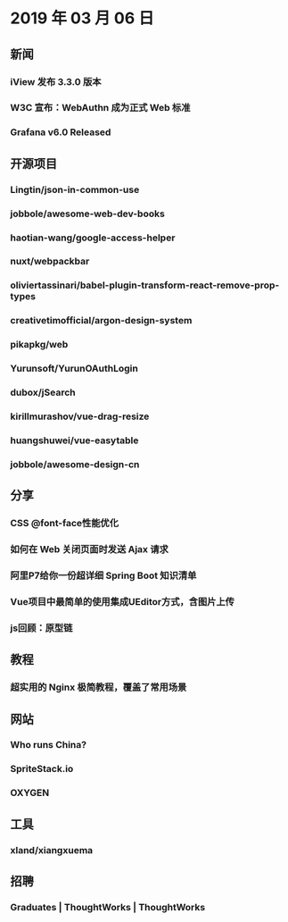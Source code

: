 # 2019 年 03 月 06 日

## 新闻

### iView 发布 3.3.0 版本

<daily-item
  note="iView 发布 3.3.0 版本"
  url="https://www.iviewui.com/docs/guide/update"/>

### W3C 宣布：WebAuthn 成为正式 Web 标准

<daily-item
  url="https://www.oschina.net/news/104907/w3c-released-webauthn-becomes-an-official-web-standard"/>

### Grafana v6.0 Released

<daily-item
  note="Grafana 更新到6.0之后用React重写了前端页面，现在支持使用React开发自己的图表组件"
  url="https://grafana.com/blog/2019/02/25/grafana-v6.0-released/"
  :is-chinese="false"/>

## 开源项目

### Lingtin/json-in-common-use

<daily-item
  note="各市区 区号 各国家电话 区号"
  url="https://github.com/Lingtin/json-in-common-use"
  lang="JavaScript"
  watch="0"
  star="0"
  fork="3"/>

### jobbole/awesome-web-dev-books

<daily-item
  note="如果有人让你推荐前端技术书，请让他看这个列表"
  url="https://github.com/jobbole/awesome-web-dev-books"
  lang="other"
  watch="121"
  star="1206"
  fork="321"/>

### haotian-wang/google-access-helper

<daily-item
  note="谷歌访问助手破解版"
  url="https://github.com/haotian-wang/google-access-helper"
  lang="JavaScript,HTML"
  watch="37"
  star="517"
  fork="160"/>

### nuxt/webpackbar

<daily-item
  note=" Webpack 进度条插件"
  url="https://github.com/nuxt/webpackbar"
  lang="JavaScript"
  watch="15"
  star="1252"
  fork="46"
  :is-chinese="false"/>

### oliviertassinari/babel-plugin-transform-react-remove-prop-types

<daily-item
  note="在生产环境中，删除 Prop-Types，这样会减少文件体积节省带宽"
  url="https://github.com/oliviertassinari/babel-plugin-transform-react-remove-prop-types"
  lang="JavaScript"
  watch="12"
  star="787"
  fork="55"
  :is-chinese="false"/>

### creativetimofficial/argon-design-system

<daily-item
  note="一个很漂亮的设计库，配套了 Nucleo Icons 图标库，自带了超过 21000 个图标"
  url="https://github.com/creativetimofficial/argon-design-system"
  lang="CSS,HTML,JavaScript"
  watch="33"
  star="842"
  fork="125"
  :is-chinese="false"/>

### pikapkg/web

<daily-item
  note="下一代 JavaScript 包管理器。使用 npm 来进行包管理的某些项目仍然要用 require 函数来引入依赖，而使用 pika 以后，这样的包也可以使用 import/export 关键字来引入了"
  url="https://github.com/pikapkg/web"
  lang="TypeScript,JavaScript"
  watch="33"
  star="1824"
  fork="25"/>

### Yurunsoft/YurunOAuthLogin

<daily-item
  note="YurunOAuthLogin是一个PHP 第三方登录授权 SDK，集成了QQ、微信、微博、Github等常用接口。可以轻松嵌入支持 PHP &gt;= 5.4 的任何系统中，2.0 版现已支持 Swoole 协程环境"
  url="https://github.com/Yurunsoft/YurunOAuthLogin"
  lang="PHP,HTML"
  watch="11"
  star="129"
  fork="41"/>

### dubox/jSearch

<daily-item
  note="聚搜是一款专注内容的 chrome 搜索扩展，一次搜索聚合多平台内容"
  url="https://github.com/dubox/jSearch"
  lang="JavaScript,HTML,CSS"
  watch="1"
  star="16"
  fork="3"/>

### kirillmurashov/vue-drag-resize

<daily-item
  note="支持改变大小和拖拽的 vue 组件"
  url="https://github.com/kirillmurashov/vue-drag-resize"
  lang="JavaScript,HTML,Vue,CSS"
  watch="14"
  star="210"
  fork="51"
  :is-chinese="false"/>

### huangshuwei/vue-easytable

<daily-item
  note="vue table 组件，支持 单元格合并、单元格编辑、多表头固定、多列固定、列拖动、排序、自定义列、条件过滤、分页... "
  url="https://github.com/huangshuwei/vue-easytable"
  lang="JavaScript,Vue,CSS"
  watch="79"
  star="1500"
  fork="268"/>

### jobbole/awesome-design-cn

<daily-item
  note="一份收集整理设计师资源大全，含有 icon、Logo 设计、PhotoShop 插件、交互设计工具、流程图等等"
  url="https://github.com/jobbole/awesome-design-cn"
  lang="other"
  watch="156"
  star="1754"
  fork="617"/>

## 分享

### CSS @font-face性能优化

<daily-item
  url="https://juejin.im/post/5c7e578de51d4541c11413fc"/>

### 如何在 Web 关闭页面时发送 Ajax 请求

<daily-item
  url="https://juejin.im/post/5c7e541b6fb9a049e06415a5"/>

### 阿里P7给你一份超详细 Spring Boot 知识清单

<daily-item
  url="https://blog.csdn.net/qq_42882671/article/details/88118574"/>

### Vue项目中最简单的使用集成UEditor方式，含图片上传

<daily-item
  url="https://github.com/HaoChuan9421/blog/issues/5?tdsourcetag=s_pctim_aiomsg"/>

### js回顾：原型链

<daily-item
  url="https://juejin.im/post/5c6fc1a6e51d456598092eb8"/>

## 教程

### 超实用的 Nginx 极简教程，覆盖了常用场景

<daily-item
  note="芋道源码"
  url="https://mp.weixin.qq.com/s/vHkxYfpuiAteMNSrpNWdsw"/>

## 网站

### Who runs China?

<daily-item
  note="很漂亮的数据展示，值得一看"
  url="https://news.cgtn.com/event/2019/whorunschina/index.html?from=timeline&amp;isappinstalled=0"
  :is-chinese="false"/>

### SpriteStack.io

<daily-item
  note="一个 3D 的 pixelart 分享平台"
  url="https://spritestack.io/"
  :is-chinese="false"/>

### OXYGEN

<daily-item
  note="一款帮你生成『手绘风格架构图』的 WebApp，目前支持的图表包括 Graphviz, UML, FlowChart, Gantt"
  url="https://jeasonstudio.github.io/oxygen-demo/"/>

## 工具

### xland/xiangxuema

<daily-item
  note="“想学吗”个人知识管理工具客户端"
  url="https://github.com/xland/xiangxuema"
  lang="JavaScript,CSS,HTML,Vue"
  watch="19"
  star="230"
  fork="39"/>

## 招聘

### Graduates | ThoughtWorks | ThoughtWorks

<daily-item
  url="https://www.thoughtworks.com/cn/careers/graduates"/>